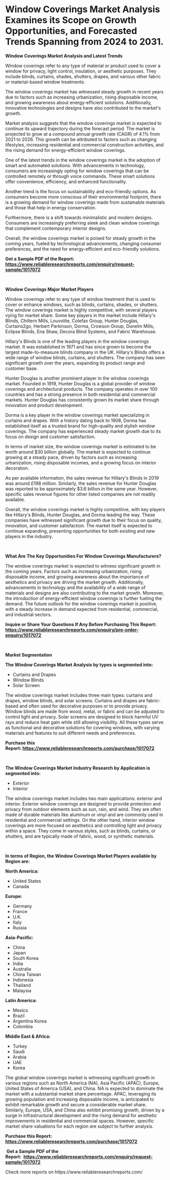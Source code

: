 <p><h1>Window Coverings Market Analysis Examines its Scope on Growth Opportunities, and Forecasted Trends Spanning from 2024 to 2031.</h1></p><p><strong>Window Coverings Market Analysis and Latest Trends</strong></p>
<p><p>Window coverings refer to any type of material or product used to cover a window for privacy, light control, insulation, or aesthetic purposes. They include blinds, curtains, shades, shutters, drapes, and various other fabric or material-based window treatments.</p><p>The window coverings market has witnessed steady growth in recent years due to factors such as increasing urbanization, rising disposable income, and growing awareness about energy-efficient solutions. Additionally, innovative technologies and designs have also contributed to the market's growth.</p><p>Market analysis suggests that the window coverings market is expected to continue its upward trajectory during the forecast period. The market is projected to grow at a compound annual growth rate (CAGR) of 4.1% from 2021 to 2026. This growth can be attributed to factors such as changing lifestyles, increasing residential and commercial construction activities, and the rising demand for energy-efficient window coverings.</p><p>One of the latest trends in the window coverings market is the adoption of smart and automated solutions. With advancements in technology, consumers are increasingly opting for window coverings that can be controlled remotely or through voice commands. These smart solutions offer convenience, efficiency, and enhanced functionality.</p><p>Another trend is the focus on sustainability and eco-friendly options. As consumers become more conscious of their environmental footprint, there is a growing demand for window coverings made from sustainable materials and those that help in energy conservation.</p><p>Furthermore, there is a shift towards minimalistic and modern designs. Consumers are increasingly preferring sleek and clean window coverings that complement contemporary interior designs.</p><p>Overall, the window coverings market is poised for steady growth in the coming years, fueled by technological advancements, changing consumer preferences, and the need for energy-efficient and eco-friendly solutions.</p></p>
<p><strong>Get a Sample PDF of the Report:&nbsp; <a href="https://www.reliableresearchreports.com/enquiry/request-sample/1017072">https://www.reliableresearchreports.com/enquiry/request-sample/1017072</a></strong></p>
<p>&nbsp;</p>
<p><strong>Window Coverings Major Market Players</strong></p>
<p><p>Window coverings refer to any type of window treatment that is used to cover or enhance windows, such as blinds, curtains, shades, or shutters. The window coverings market is highly competitive, with several players vying for market share. Some key players in the market include Hillary's Blinds, Chiltern Mills, Louvolite, Colefax Group, Hunter Douglas, Curtains2go, Herbert Parkinson, Dorma, Crowson Group, Dunelm Mills, Eclipse Blinds, Ena Shaw, Decora Blind Systems, and Fabric Warehouse.</p><p>Hillary's Blinds is one of the leading players in the window coverings market. It was established in 1971 and has since grown to become the largest made-to-measure blinds company in the UK. Hillary's Blinds offers a wide range of window blinds, curtains, and shutters. The company has seen significant growth over the years, expanding its product range and customer base.</p><p>Hunter Douglas is another prominent player in the window coverings market. Founded in 1919, Hunter Douglas is a global provider of window coverings and architectural products. The company operates in over 100 countries and has a strong presence in both residential and commercial markets. Hunter Douglas has consistently grown its market share through innovation and product development.</p><p>Dorma is a key player in the window coverings market specializing in curtains and drapes. With a history dating back to 1908, Dorma has established itself as a trusted brand for high-quality and stylish window coverings. The company has experienced steady market growth due to its focus on design and customer satisfaction.</p><p>In terms of market size, the window coverings market is estimated to be worth around $30 billion globally. The market is expected to continue growing at a steady pace, driven by factors such as increasing urbanization, rising disposable incomes, and a growing focus on interior decoration.</p><p>As per available information, the sales revenue for Hillary's Blinds in 2019 was around £198 million. Similarly, the sales revenue for Hunter Douglas was reported to be approximately $3.6 billion in the same year. However, specific sales revenue figures for other listed companies are not readily available.</p><p>Overall, the window coverings market is highly competitive, with key players like Hillary's Blinds, Hunter Douglas, and Dorma leading the way. These companies have witnessed significant growth due to their focus on quality, innovation, and customer satisfaction. The market itself is expected to continue expanding, presenting opportunities for both existing and new players in the industry.</p></p>
<p>&nbsp;</p>
<p><strong>What Are The Key Opportunities For Window Coverings Manufacturers?</strong></p>
<p><p>The window coverings market is expected to witness significant growth in the coming years. Factors such as increasing urbanization, rising disposable income, and growing awareness about the importance of aesthetics and privacy are driving the market growth. Additionally, advancements in technology and the availability of a wide range of materials and designs are also contributing to the market growth. Moreover, the introduction of energy-efficient window coverings is further fueling the demand. The future outlook for the window coverings market is positive, with a steady increase in demand expected from residential, commercial, and industrial sectors.</p></p>
<p><strong>Inquire or Share Your Questions If Any Before Purchasing This Report: <a href="https://www.reliableresearchreports.com/enquiry/pre-order-enquiry/1017072">https://www.reliableresearchreports.com/enquiry/pre-order-enquiry/1017072</a></strong></p>
<p>&nbsp;</p>
<p><strong>Market Segmentation</strong></p>
<p><strong>The Window Coverings Market Analysis by types is segmented into:</strong></p>
<p><ul><li>Curtains and Drapes</li><li>Window Blinds</li><li>Solar Screen</li></ul></p>
<p><p>The window coverings market includes three main types: curtains and drapes, window blinds, and solar screens. Curtains and drapes are fabric-based and often used for decorative purposes or to provide privacy. Window blinds are made from wood, metal, or fabric and can be adjusted to control light and privacy. Solar screens are designed to block harmful UV rays and reduce heat gain while still allowing visibility. All these types serve as functional and decorative solutions for covering windows, with varying materials and features to suit different needs and preferences.</p></p>
<p><strong>Purchase this Report:&nbsp;<a href="https://www.reliableresearchreports.com/purchase/1017072">https://www.reliableresearchreports.com/purchase/1017072</a></strong></p>
<p>&nbsp;</p>
<p><strong>The Window Coverings Market Industry Research by Application is segmented into:</strong></p>
<p><ul><li>Exterior</li><li>Interior</li></ul></p>
<p><p>The window coverings market includes two main applications: exterior and interior. Exterior window coverings are designed to provide protection and privacy from outdoor elements such as sun, rain, and wind. They are often made of durable materials like aluminum or vinyl and are commonly used in residential and commercial settings. On the other hand, interior window coverings are more focused on aesthetics and controlling light and privacy within a space. They come in various styles, such as blinds, curtains, or shutters, and are typically made of fabric, wood, or synthetic materials.</p></p>
<p>&nbsp;</p>
<p><strong>In terms of Region, the Window Coverings Market Players available by Region are:</strong></p>
<p>
    <p> <strong> North America: </strong>
        <ul>
            <li>United States</li>
            <li>Canada</li>
        </ul>
        </p> 
    <p> <strong> Europe: </strong>
        <ul>
            <li>Germany</li>
            <li>France</li>
            <li>U.K.</li>
            <li>Italy</li>
            <li>Russia</li>
        </ul>
        </p> 
    <p> <strong> Asia-Pacific: </strong>
        <ul>
            <li>China</li>
            <li>Japan</li>
            <li>South Korea</li>
            <li>India</li>
            <li>Australia</li>
            <li>China Taiwan</li>
            <li>Indonesia</li>
            <li>Thailand</li>
            <li>Malaysia</li>
        </ul>
        </p> 
    <p> <strong> Latin America: </strong>
        <ul>
            <li>Mexico</li>
            <li>Brazil</li>
            <li>Argentina Korea</li>
            <li>Colombia</li>
        </ul>
        </p> 
    <p> <strong> Middle East & Africa: </strong>
        <ul>
            <li>Turkey</li>
            <li>Saudi</li>
            <li>Arabia</li>
            <li>UAE</li>
            <li>Korea</li>
        </ul>
    </p>
    </p>
<p><p>The global window coverings market is witnessing significant growth in various regions such as North America (NA), Asia Pacific (APAC), Europe, United States of America (USA), and China. NA is expected to dominate the market with a substantial market share percentage. APAC, leveraging its growing population and increasing disposable income, is anticipated to exhibit remarkable growth and secure a considerable market share. Similarly, Europe, USA, and China also exhibit promising growth, driven by a surge in infrastructural development and the rising demand for aesthetic improvements in residential and commercial spaces. However, specific market share valuations for each region are subject to further analysis.</p></p>
<p><strong>Purchase this Report: <a href="https://www.reliableresearchreports.com/purchase/1017072">https://www.reliableresearchreports.com/purchase/1017072</a></strong></p>
<p>&nbsp;<strong>Get a Sample PDF of the Report:&nbsp;&nbsp;<a href="https://www.reliableresearchreports.com/enquiry/request-sample/1017072">https://www.reliableresearchreports.com/enquiry/request-sample/1017072</a></strong></p>
<p><strong></strong></p>
<p>Check more reports on https://www.reliableresearchreports.com/</p>